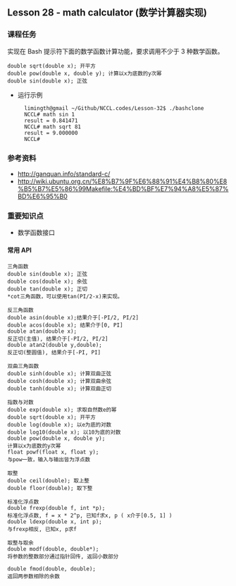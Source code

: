 
## Lesson 28 - math calculator (数学计算器实现)

### 课程任务
实现在 Bash 提示符下面的数学函数计算功能，要求调用不少于 3 种数学函数。
	
	double sqrt(double x); 开平方
	double pow(double x, double y); 计算以x为底数的y次幂 
	double sin(double x); 正弦

* 运行示例

		limingth@gmail ~/Github/NCCL.codes/Lesson-32$ ./bashclone 
		NCCL# math sin 1
		result = 0.841471
		NCCL# math sqrt 81
		result = 9.000000
		NCCL# 

### 参考资料
* http://ganquan.info/standard-c/
* http://wiki.ubuntu.org.cn/%E8%B7%9F%E6%88%91%E4%B8%80%E8%B5%B7%E5%86%99Makefile:%E4%BD%BF%E7%94%A8%E5%87%BD%E6%95%B0

### 重要知识点
* 数学函数接口

#### 常用 API

	三角函数
	double sin(double x); 正弦
	double cos(double x); 余弦
	double tan(double x); 正切
	*cot三角函数，可以使用tan(PI/2-x)来实现。

	反三角函数
	double asin(double x);结果介于[-PI/2, PI/2] 
	double acos(double x); 结果介于[0, PI]
	double atan(double x); 
	反正切(主值), 结果介于[-PI/2, PI/2] 
	double atan2(double y,double); 
	反正切(整圆值), 结果介于[-PI, PI]

	双曲三角函数
	double sinh(double x); 计算双曲正弦
	double cosh(double x); 计算双曲余弦
	double tanh(double x); 计算双曲正切

	指数与对数
	double exp(double x); 求取自然数e的幂
	double sqrt(double x); 开平方
	double log(double x); 以e为底的对数
	double log10(double x); 以10为底的对数
	double pow(double x, double y); 
	计算以x为底数的y次幂 
	float powf(float x, float y); 
	与pow一致，输入与输出皆为浮点数

	取整
	double ceil(double); 取上整
	double floor(double); 取下整

	标准化浮点数
	double frexp(double f, int *p); 
	标准化浮点数, f = x * 2^p, 已知f求x, p ( x介于[0.5, 1] ) 
	double ldexp(double x, int p); 
	与frexp相反, 已知x, p求f

	取整与取余
	double modf(double, double*); 
	将参数的整数部分通过指针回传, 返回小数部分 

	double fmod(double, double); 
	返回两参数相除的余数
